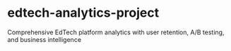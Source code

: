 # edtech-analytics-project
Comprehensive EdTech platform analytics with user retention, A/B testing, and business intelligence
